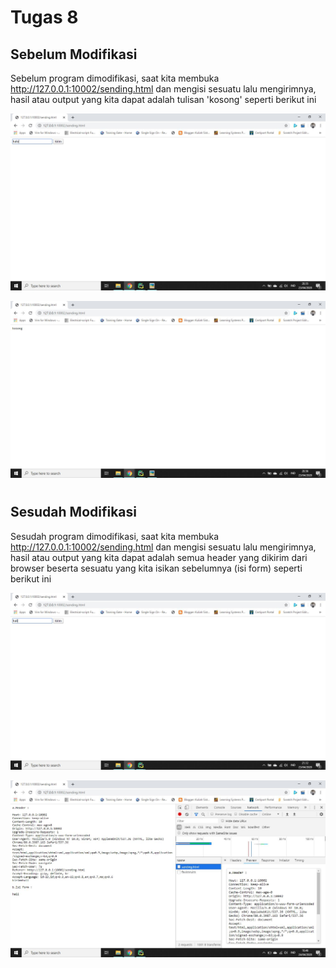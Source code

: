 # Tugas 8

## Sebelum Modifikasi
Sebelum program dimodifikasi, saat kita membuka http://127.0.0.1:10002/sending.html dan mengisi sesuatu lalu mengirimnya, hasil atau output yang kita dapat adalah tulisan 'kosong' seperti berikut ini

![alt text](Capture/sebelum_input.JPG)

![alt text](Capture/sebelum_output.JPG)

#
## Sesudah Modifikasi
Sesudah program dimodifikasi, saat kita membuka http://127.0.0.1:10002/sending.html dan mengisi sesuatu lalu mengirimnya, hasil atau output yang kita dapat adalah semua header yang dikirim dari browser beserta sesuatu yang kita isikan sebelumnya (isi form) seperti berikut ini

![alt text](Capture/sesudah_input.JPG)

![alt text](Capture/sesudah_output.JPG)
